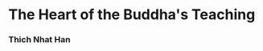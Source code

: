 # The Heart of the Buddha's Teaching
### Thich Nhat Han


<!--stackedit_data:
eyJoaXN0b3J5IjpbMTM4MjMyNTk2Nl19
-->